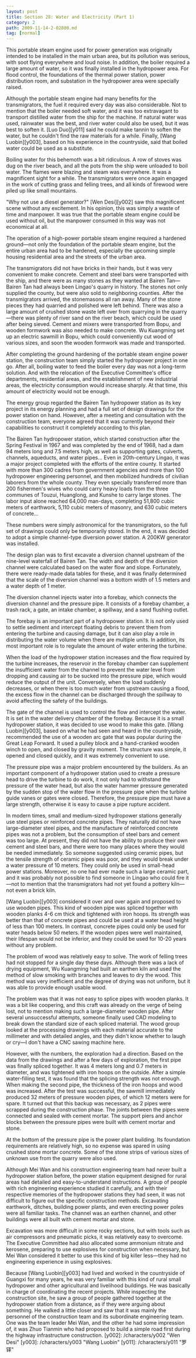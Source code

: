```yaml
---
layout: post
title: Section 28: Water and Electricity (Part 1)
category: 2
path: 2009-11-14-2-02800.md
tag: [normal]
---
```


This portable steam engine used for power generation was originally intended to be installed in the main urban area, but its pollution was serious, with soot flying everywhere and loud noise. In addition, the boiler required a large amount of water, so it was finally installed in the hydropower area. For flood control, the foundations of the thermal power station, power distribution room, and substation in the hydropower area were specially raised.

Although the portable steam engine had many benefits for the transmigrators, the fuel it required every day was also considerable. Not to mention that the boiler needed soft water, and it was too extravagant to transport distilled water from the ship for the machine. If natural water was used, rainwater was the best, and river water could also be used, but it was best to soften it. [Luo Duo][y011] said he could make tannin to soften the water, but he couldn't find the raw materials for a while. Finally, [Wang Luobin][y003], based on his experience in the countryside, said that boiled water could be used as a substitute.

Boiling water for this behemoth was a bit ridiculous. A row of stoves was dug on the river beach, and all the pots from the ship were unloaded to boil water. The flames were blazing and steam was everywhere. It was a magnificent sight for a while. The transmigrators were once again engaged in the work of cutting grass and felling trees, and all kinds of firewood were piled up like small mountains.

"Why not use a diesel generator?" [Wen Desi][y002] saw this magnificent scene without any excitement. In his opinion, this was simply a waste of time and manpower. It was true that the portable steam engine could be used without oil, but the manpower consumed in this way was not economical at all.

The operation of a high-power portable steam engine required a hardened ground—not only the foundation of the portable steam engine, but the entire urban area had to be hardened, especially the upcoming simple housing residential area and the streets of the urban area.

The transmigrators did not have bricks in their hands, but it was very convenient to make concrete. Cement and steel bars were transported with the ship, and there were as many stones as they wanted at Bairen Tan—Bairen Tan had always been Lingao's quarry in history. The stones not only supplied the county, but were also sold to neighboring counties. After the transmigrators arrived, the stonemasons all ran away. Many of the stone pieces they had quarried and polished were left behind. There was also a large amount of crushed stone waste left over from quarrying in the quarry—there was plenty of river sand on the river beach, which could be used after being sieved. Cement and mixers were transported from Bopu, and wooden formwork was also needed to make concrete. Wu Kuangming set up an electric sawmill in Bopu, which could conveniently cut wood of various sizes, and soon the wooden formwork was made and transported.

After completing the ground hardening of the portable steam engine power station, the construction team simply started the hydropower project in one go. After all, boiling water to feed the boiler every day was not a long-term solution. And with the relocation of the Executive Committee's office departments, residential areas, and the establishment of new industrial areas, the electricity consumption would increase sharply. At that time, this amount of electricity would not be enough.

The energy group regarded the Bairen Tan hydropower station as its key project in its energy planning and had a full set of design drawings for the power station on hand. However, after a meeting and consultation with the construction team, everyone agreed that it was currently beyond their capabilities to construct it completely according to this plan.

The Bairen Tan hydropower station, which started construction after the Spring Festival in 1967 and was completed by the end of 1968, had a dam 94 meters long and 7.5 meters high, as well as supporting gates, culverts, channels, aqueducts, and water pipes... Even in 20th-century Lingao, it was a major project completed with the efforts of the entire county. It started with more than 300 cadres from government agencies and more than 100 hydropower engineering personnel, and then mobilized hundreds of civilian laborers from the whole county. They even specially transferred more than 200 fishermen's wives who could carry heavy loads from the three communes of Touzui, Huanglong, and Kunshe to carry large stones. The labor input alone reached 64,000 man-days, completing 51,800 cubic meters of earthwork, 5,110 cubic meters of masonry, and 630 cubic meters of concrete...

These numbers were simply astronomical for the transmigrators, so the full set of drawings could only be temporarily stored. In the end, it was decided to adopt a simple channel-type diversion power station. A 200KW generator was installed.

The design plan was to first excavate a diversion channel upstream of the nine-level waterfall of Bairen Tan. The width and depth of the diversion channel were calculated based on the water flow and slope. Fortunately, there were ready-made data tables for these, and it was finally determined that the scale of the diversion channel was a bottom width of 1.5 meters and a water depth of 1 meter.

The diversion channel injects water into a forebay, which connects the diversion channel and the pressure pipe. It consists of a forebay chamber, a trash rack, a gate, an intake chamber, a spillway, and a sand flushing outlet.

The forebay is an important part of a hydropower station. It is not only used to settle sediment and intercept floating debris to prevent them from entering the turbine and causing damage, but it can also play a role in distributing the water volume when there are multiple units. In addition, its most important role is to regulate the amount of water entering the turbine.

When the load of the hydropower station increases and the flow required by the turbine increases, the reservoir in the forebay chamber can supplement the insufficient water from the channel to prevent the water level from dropping and causing air to be sucked into the pressure pipe, which would reduce the output of the unit. Conversely, when the load suddenly decreases, or when there is too much water from upstream causing a flood, the excess flow in the channel can be discharged through the spillway to avoid affecting the safety of the buildings.

The gate of the channel is used to control the flow and intercept the water. It is set in the water delivery chamber of the forebay. Because it is a small hydropower station, it was decided to use wood to make this gate. [Wang Luobin][y003], based on what he had seen and heard in the countryside, recommended the use of a wooden arc gate that was popular during the Great Leap Forward. It used a pulley block and a hand-cranked wooden winch to open, and closed by gravity moment. The structure was simple, it opened and closed quickly, and it was extremely convenient to use.

The pressure pipe was a major problem encountered by the builders. As an important component of a hydropower station used to create a pressure head to drive the turbine to do work, it not only had to withstand the pressure of the water head, but also the water hammer pressure generated by the sudden stop of the water flow in the pressure pipe when the turbine guide vanes or gates were closed. Therefore, the pressure pipe must have a large strength, otherwise it is easy to cause a pipe rupture accident.

In modern times, small and medium-sized hydropower stations generally use steel pipes or reinforced concrete pipes. They naturally did not have large-diameter steel pipes, and the manufacture of reinforced concrete pipes was not a problem, but the consumption of steel bars and cement was too large. At present, they did not have the ability to produce their own cement and steel bars, and there were too many places where they would be needed immediately. So someone suggested using ceramic pipes, but the tensile strength of ceramic pipes was poor, and they would break under a water pressure of 10 meters. They could only be used in small-head power stations. Moreover, no one had ever made such a large ceramic part, and it was probably not possible to find someone in Lingao who could fire it—not to mention that the transmigrators had not yet found a pottery kiln—not even a brick kiln.

[Wang Luobin][y003] considered it over and over again and proposed to use wooden pipes. This kind of wooden pipe was spliced together with wooden planks 4-6 cm thick and tightened with iron hoops. Its strength was better than that of concrete pipes and could be used at a water head height of less than 100 meters. In contrast, concrete pipes could only be used for water heads below 50 meters. If the wooden pipes were well maintained, their lifespan would not be inferior, and they could be used for 10-20 years without any problem.

The problem of wood was relatively easy to solve. The work of felling trees had not stopped for a single day these days. Although there was a lack of drying equipment, Wu Kuangming had built an earthen kiln and used the method of slow smoking with branches and leaves to dry the wood. This method was very inefficient and the degree of drying was not uniform, but it was able to provide enough usable wood.

The problem was that it was not easy to splice pipes with wooden planks. It was a bit like coopering, and this craft was already on the verge of being lost, not to mention making such a large-diameter wooden pipe. After several unsuccessful attempts, someone finally used CAD modeling to break down the standard size of each spliced material. The wood group looked at the processing drawings with each material accurate to the millimeter and with detailed angles, and they didn't know whether to laugh or cry—I don't have a CNC sawing machine here.

However, with the numbers, the exploration had a direction. Based on the data from the drawings and after a few days of exploration, the first pipe was finally spliced together. It was 4 meters long and 0.7 meters in diameter, and was tightened with iron hoops on the outside. After a simple water-filling test, it was found that the splicing strength was not enough. When making the second pipe, the thickness of the iron hoops and wood was increased. After the test was successful, the sawmill immediately produced 32 meters of pressure wooden pipes, of which 12 meters were for spare. It turned out that this backup was necessary, as 2 pipes were scrapped during the construction phase. The joints between the pipes were connected and sealed with cement mortar. The support piers and anchor blocks between the pressure pipes were built with cement mortar and stone.

At the bottom of the pressure pipe is the power plant building. Its foundation requirements are relatively high, so no expense was spared in using crushed stone mortar concrete. Some of the stone strips of various sizes of unknown use from the quarry were also used.

Although Mei Wan and his construction engineering team had never built a hydropower station before, the power station equipment designed for rural areas had detailed and easy-to-understand instructions. A group of people with rich engineering experience studied it carefully, and with their respective memories of the hydropower stations they had seen, it was not difficult to figure out the specific construction methods. Excavating earthwork, ditches, building power plants, and even erecting power poles were all familiar tasks. The channel was an earthen channel, and other buildings were all built with cement mortar and stone.

Excavation was more difficult in some rocky sections, but with tools such as air compressors and pneumatic picks, it was relatively easy to overcome. The Executive Committee had also allocated some ammonium nitrate and kerosene, preparing to use explosives for construction when necessary, but Mei Wan considered it better to use this kind of big killer less—they had no engineering experience in using explosives.

Because [Wang Luobin][y003] had lived and worked in the countryside of Guangxi for many years, he was very familiar with this kind of rural small hydropower and other agricultural and livelihood buildings. He was basically in charge of coordinating the recent projects. While inspecting the construction site, he saw a group of people gathered together at the hydropower station from a distance, as if they were arguing about something. He walked a little closer and saw that it was mainly the personnel of the construction team and its subordinate engineering team. One was the team leader Mei Wan, and the other he had some impression of, it was Zhuo Tianmin who had proposed to build a simple road first during the highway infrastructure construction.
[y002]: /characters/y002 "Wen Desi"
[y003]: /characters/y003 "Wang Luobin"
[y011]: /characters/y011 "罗铎"